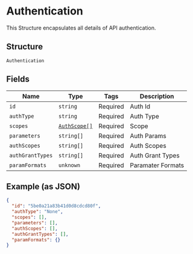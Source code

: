 
# Authentication

This Structure encapsulates all details of API authentication.

## Structure

`Authentication`

## Fields

| Name | Type | Tags | Description |
|  --- | --- | --- | --- |
| `id` | `string` | Required | Auth Id |
| `authType` | `string` | Required | Auth Type |
| `scopes` | [`AuthScope[]`](../../doc/models/auth-scope.md) | Required | Scope |
| `parameters` | `string[]` | Required | Auth Params |
| `authScopes` | `string[]` | Required | Auth Scopes |
| `authGrantTypes` | `string[]` | Required | Auth Grant Types |
| `paramFormats` | `unknown` | Required | Paramater Formats |

## Example (as JSON)

```json
{
  "id": "5be0a21a83b41d0d8cdcd80f",
  "authType": "None",
  "scopes": [],
  "parameters": [],
  "authScopes": [],
  "authGrantTypes": [],
  "paramFormats": {}
}
```


